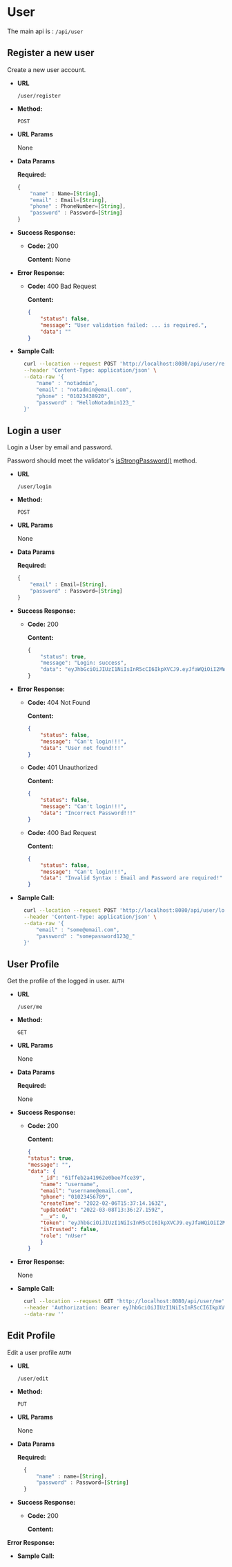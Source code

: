 # User

The main api is : ```/api/user```

## Register a new user

Create a new user account.

* **URL**

  ```/user/register```

* **Method:**

  `POST`
  
*  **URL Params**

   None

* **Data Params**

    **Required:**

    ```javascript
    {
        "name" : Name=[String],
        "email" : Email=[String],
        "phone" : PhoneNumber=[String],
        "password" : Password=[String]
    }
  ```
* **Success Response:**

  * **Code:** 200 <br />

    **Content:** None

* **Error Response:**

  * **Code:** 400 Bad Request <br />

    **Content:** 
    ```json
    {
        "status": false,
        "message": "User validation failed: ... is required.",
        "data": ""
    }
* **Sample Call:**

  ```bash
    curl --location --request POST 'http://localhost:8080/api/user/register' \
    --header 'Content-Type: application/json' \
    --data-raw '{
        "name" : "notadmin",
        "email" : "notadmin@email.com",
        "phone" : "01023438920",
        "password" : "HelloNotadmin123_"
    }'
  ```

## Login a user

Login a User by email and password.

Password should meet the validator's [isStrongPassword()](https://www.npmjs.com/package/validator) method. 

* **URL**

  ```/user/login```

* **Method:**

  `POST`
  
*  **URL Params**

   None

* **Data Params**

    **Required:**

    ```javascript
    {
        "email" : Email=[String],
        "password" : Password=[String]
    }
  ```
* **Success Response:**

  * **Code:** 200 <br />

    **Content:**     
    ```javascript
    {
        "status": true,
        "message": "Login: success",
        "data": "eyJhbGciOiJIUzI1NiIsInR5cCI6IkpXVCJ9.eyJfaWQiOiI2MWZmZWIyYTQxOTYyZTBiZWU3ZmNlMzkiLCJpYXQiOjE2NDY3NDUwMTR9.oGYfw6v6ZsmwmCxHz6tPz3KR-_lwekdQ1rxuWlOu7-w"
    }
* **Error Response:**

  * **Code:** 404 Not Found <br />

    **Content:** 
    ```json
    {
        "status": false,
        "message": "Can't login!!!",
        "data": "User not found!!!"
    }
  * **Code:** 401 Unauthorized <br />

    **Content:** 
    ```json
    {
        "status": false,
        "message": "Can't login!!!",
        "data": "Incorrect Password!!!"
    }
  * **Code:** 400 Bad Request <br />

    **Content:** 
    ```json
    {
        "status": false,
        "message": "Can't login!!!",
        "data": "Invalid Syntax : Email and Password are required!"
    }
* **Sample Call:**

  ```bash
    curl --location --request POST 'http://localhost:8080/api/user/login' \
    --header 'Content-Type: application/json' \
    --data-raw '{
        "email" : "some@email.com",
        "password" : "somepassword123@_"
    }'
  ```
## User Profile

Get the profile of the logged in user. ```AUTH```

* **URL**

  ```/user/me```

* **Method:**

    `GET`
  
*  **URL Params**

    None 

* **Data Params**

    **Required:**

    None

* **Success Response:**

  * **Code:** 200 <br />

    **Content:**     

    ```json
    {
    "status": true,
    "message": "",
    "data": {
        "_id": "61ffeb2a41962e0bee7fce39",
        "name": "username",
        "email": "username@email.com",
        "phone": "01023456789",
        "createTime": "2022-02-06T15:37:14.163Z",
        "updatedAt": "2022-03-08T13:36:27.159Z",
        "__v": 0,
        "token": "eyJhbGciOiJIUzI1NiIsInR5cCI6IkpXVCJ9.eyJfaWQiOiI2MWZmZWIyYTQxOTYyZTBiZWU3ZmNlMzkiLCJpYXQiOjE2NDY3NDY1ODd9.mjCMSwUH4JegshURio2aJQxbomCVljWgh4L1hZHvHJo",
        "isTrusted": false,
        "role": "nUser"
        }
    }
* **Error Response:**

    None

* **Sample Call:**

  ```bash
    curl --location --request GET 'http://localhost:8080/api/user/me' \
    --header 'Authorization: Bearer eyJhbGciOiJIUzI1NiIsInR5cCI6IkpXVCJ9.eyJfaWQiOiI2MWZmZWIyYTQxOTYyZTBiZWU3ZmNlMzkiLCJpYXQiOjE2NDY3NDY1ODd9.mjCMSwUH4JegshURio2aJQxbomCVljWgh4L1hZHvHJo' \
    --data-raw ''
  ```
## Edit Profile

Edit a user profile ```AUTH```

* **URL**

  ```/user/edit```

* **Method:**

    `PUT`
  
*  **URL Params**

    None 

* **Data Params**

    **Required:**

    ```javascript
      {
          "name" : name=[String],
          "password" : Password=[String]
      }
    ```

* **Success Response:**

  * **Code:** 200 <br />

    **Content:**     

 **Error Response:**

* **Sample Call:**

